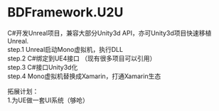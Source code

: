# BDFramework.U2U  
C#开发Unreal项目，兼容大部分Unity3d API，亦可Unity3d项目快速移植Unreal.  
step.1  Unreal启动Mono虚拟机，执行DLL  
step.2  C#绑定到UE4接口  （现有很多项目可以引用）  
step.3  C#接口Unity3d化  
step.4  Mono虚拟机替换成Xamarin，打通Xamarin生态  

拓展计划：  
1.为UE做一套UI系统（够呛）
